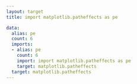 ```yaml
---
layout: target
title: import matplotlib.patheffects as pe

data:
  alias: pe
  count: 6
  imports:
  - alias: pe
    count: 6
    import: import matplotlib.patheffects as pe
    target: matplotlib.patheffects
  target: matplotlib.patheffects
---
```

